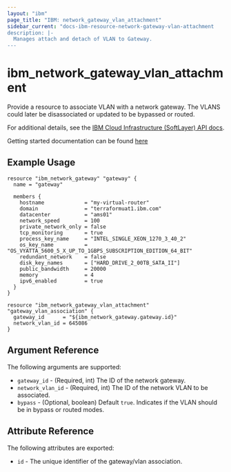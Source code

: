 ```yaml
---
layout: "ibm"
page_title: "IBM: network_gateway_vlan_attachment"
sidebar_current: "docs-ibm-resource-network-gateway-vlan-attachment
description: |-
  Manages attach and detach of VLAN to Gateway.
---
```


# ibm\_network_gateway_vlan_attachment

Provide a resource to associate VLAN with a network gateway. The VLANS could later be disassociated or updated to be bypassed or
routed.

For additional details, see the [IBM Cloud Infrastructure (SoftLayer) API docs](http://sldn.softlayer.com/reference/services/SoftLayer_Network_Gateway_Vlan).

Getting started documentation can be found [here](https://console.bluemix.net/docs/infrastructure/virtual-router-appliance/getting-started.html#getting-started)

## Example Usage

```hcl
resource "ibm_network_gateway" "gateway" {
  name = "gateway"

  members {
    hostname             = "my-virtual-router"
    domain               = "terraformuat1.ibm.com"
    datacenter           = "ams01"
    network_speed        = 100
    private_network_only = false
    tcp_monitoring       = true
    process_key_name     = "INTEL_SINGLE_XEON_1270_3_40_2"
    os_key_name          = "OS_VYATTA_5600_5_X_UP_TO_1GBPS_SUBSCRIPTION_EDITION_64_BIT"
    redundant_network    = false
    disk_key_names       = ["HARD_DRIVE_2_00TB_SATA_II"]
    public_bandwidth     = 20000
    memory               = 4
    ipv6_enabled         = true
  }
}

resource "ibm_network_gateway_vlan_attachment" "gateway_vlan_association" {
  gateway_id      = "${ibm_network_gateway.gateway.id}"
  network_vlan_id = 645086
}

```

## Argument Reference

The following arguments are supported:

* `gateway_id` - (Required, int) The ID of the network gateway.
* `network_vlan_id` - (Required, int) The ID of the network VLAN to be associated.
* `bypass` - (Optional, boolean) Default `true`. Indicates if the VLAN should be in bypass or routed modes.


## Attribute Reference

The following attributes are exported:

* `id` - The unique identifier of the gateway/vlan association.
